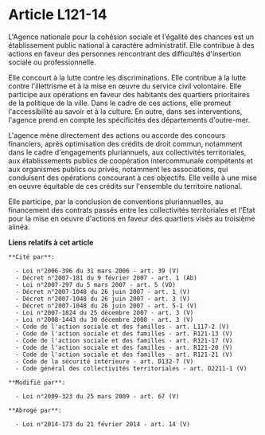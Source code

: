 # Article L121-14

L'Agence nationale pour la cohésion sociale et l'égalité des chances est un établissement public national à caractère
administratif. Elle contribue à des actions en faveur des personnes rencontrant des difficultés d'insertion sociale ou
professionnelle.

Elle concourt à la lutte contre les discriminations. Elle contribue à la lutte contre l'illettrisme et à la mise en œuvre du
service civil volontaire. Elle participe aux opérations en faveur des habitants des quartiers prioritaires de la politique de
la ville. Dans le cadre de ces actions, elle promeut l'accessibilité au savoir et à la culture. En outre, dans ses
interventions, l'agence prend en compte les spécificités des départements d'outre-mer.

L'agence mène directement des actions ou accorde des concours financiers, après optimisation des crédits de droit commun,
notamment dans le cadre d'engagements pluriannuels, aux collectivités territoriales, aux établissements publics de
coopération intercommunale compétents et aux organismes publics ou privés, notamment les associations, qui conduisent des
opérations concourant à ces objectifs. Elle veille à une mise en oeuvre équitable de ces crédits sur l'ensemble du territoire
national.

Elle participe, par la conclusion de conventions pluriannuelles, au financement des contrats passés entre les collectivités
territoriales et l'Etat pour la mise en oeuvre d'actions en faveur des quartiers visés au troisième alinéa.

**Liens relatifs à cet article**

	**Cité par**:

	  - Loi n°2006-396 du 31 mars 2006 - art. 39 (V)
	  - Décret n°2007-181 du 9 février 2007 - art. 1 (Ab)
	  - Loi n°2007-297 du 5 mars 2007 - art. 5 (VD)
	  - Décret n°2007-1048 du 26 juin 2007 - art. 1 (V)
	  - Décret n°2007-1048 du 26 juin 2007 - art. 3 (V)
	  - Décret n°2007-1048 du 26 juin 2007 - art. 5-1 (V)
	  - Loi n°2007-1824 du 25 décembre 2007 - art. 3 (V)
	  - Loi n°2008-1443 du 30 décembre 2008 - art. 3 (V)
	  - Code de l'action sociale et des familles - art. L117-2 (V)
	  - Code de l'action sociale et des familles - art. R121-13 (V)
	  - Code de l'action sociale et des familles - art. R121-17 (V)
	  - Code de l'action sociale et des familles - art. R121-20 (V)
	  - Code de l'action sociale et des familles - art. R121-21 (V)
	  - Code de la sécurité intérieure - art. D132-7 (V)
	  - Code général des collectivités territoriales - art. D2211-1 (V)

	**Modifié par**:

	  - Loi n°2009-323 du 25 mars 2009 - art. 67 (V)

	**Abrogé par**:

	  - Loi n°2014-173 du 21 février 2014 - art. 14 (V)
